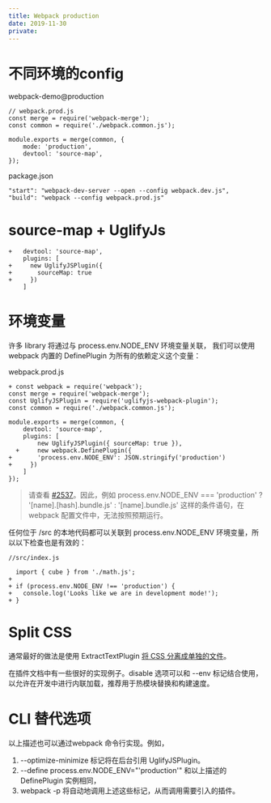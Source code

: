 ```yaml
---
title: Webpack production
date: 2019-11-30
private: 
---
```

# 不同环境的config
webpack-demo@production

    // webpack.prod.js
    const merge = require('webpack-merge');
    const common = require('./webpack.common.js');

    module.exports = merge(common, {
        mode: 'production',
        devtool: 'source-map',
    });

package.json

    "start": "webpack-dev-server --open --config webpack.dev.js",
    "build": "webpack --config webpack.prod.js"

# source-map + UglifyJs

    +   devtool: 'source-map',
        plugins: [
    +     new UglifyJSPlugin({
    +       sourceMap: true
    +     })
        ]

# 环境变量
许多 library 将通过与 process.env.NODE_ENV 环境变量关联， 我们可以使用 webpack 内置的 DefinePlugin 为所有的依赖定义这个变量：

webpack.prod.js

    + const webpack = require('webpack');
    const merge = require('webpack-merge');
    const UglifyJSPlugin = require('uglifyjs-webpack-plugin');
    const common = require('./webpack.common.js');
    
    module.exports = merge(common, {
        devtool: 'source-map',
        plugins: [
            new UglifyJSPlugin({ sourceMap: true }),
      +     new webpack.DefinePlugin({
    +       'process.env.NODE_ENV': JSON.stringify('production')
    +     })
        ]
    });

>请查看 [#2537](https://github.com/webpack/webpack/issues/2537)。因此，例如 process.env.NODE_ENV === 'production' ? '[name].[hash].bundle.js' : '[name].bundle.js' 这样的条件语句，在 webpack 配置文件中，无法按照预期运行。

任何位于 /src 的本地代码都可以关联到 process.env.NODE_ENV 环境变量，所以以下检查也是有效的：

    //src/index.js

      import { cube } from './math.js';
    +
    + if (process.env.NODE_ENV !== 'production') {
    +   console.log('Looks like we are in development mode!');
    + }

# Split CSS
通常最好的做法是使用 ExtractTextPlugin [将 CSS 分离成单独的文件](https://www.webpackjs.com/guides/asset-management#loading-css)。

在插件文档中有一些很好的实现例子。disable 选项可以和 --env 标记结合使用，以允许在开发中进行内联加载，推荐用于热模块替换和构建速度。

# CLI 替代选项
以上描述也可以通过webpack 命令行实现。例如，

1. --optimize-minimize 标记将在后台引用 UglifyJSPlugin。
2. --define process.env.NODE_ENV="'production'" 和以上描述的 DefinePlugin 实例相同，
3. webpack -p 将自动地调用上述这些标记，从而调用需要引入的插件。
